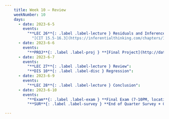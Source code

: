 ```yaml
---
    title: Week 10 – Review
    weekNumber: 10
    days:
      - date: 2023-6-5
        events:
          "**LEC 26**{: .label .label-lecture } Residuals and Inference":
            "[CIT 15.5-16.3](https://inferentialthinking.com/chapters/15/5/Visual_Diagnostics.html)"
      - date: 2023-6-6
        events:
          "**PROJ**{: .label .label-proj } **[Final Project](http://datahub.ucsd.edu/user-redirect/git-sync?repo=https://github.com/dsc-courses/dsc10-2023-sp&subPath=projects/final-project/final-project.ipynb)** (see [partner guidelines](project-partners))":
      - date: 2023-6-7
        events:
          "**LEC 27**{: .label .label-lecture } Review":
          "**DIS 10**{: .label .label-disc } Regression":
      - date: 2023-6-9
        events:
          "**LEC 28**{: .label .label-lecture } Conclusion":
      - date: 2023-6-10
        events:
          "**Exam**{: .label .label-exam } **Final Exam (7-10PM, location TBD)**":
          "**SUR**{: .label .label-survey } **End of Quarter Survey + CAPEs**":

---
```



